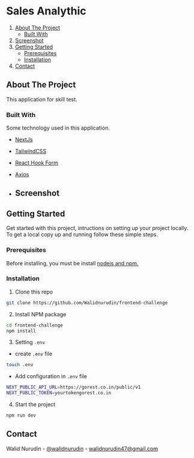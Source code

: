 # Sales Analythic

<!-- NAVIGATION -->
<ol>
    <li>
      <a href="#about-the-project">About The Project</a>
      <ul>
        <li><a href="#built-with">Built With</a></li>
      </ul>
    </li>
    <li><a href="#screenshot">Screenshot</a></li>
    <li>
      <a href="#getting-started">Getting Started</a>
      <ul>
        <li><a href="#prerequisites">Prerequisites</a></li>
        <li><a href="#installation">Installation</a></li>
      </ul>
    </li>
    <li><a href="#contact">Contact</a></li>
</ol>

<!-- ABOUT THE PROJECT -->

## About The Project

This application for skill test.

### Built With

Some technology used in this application.

- [NextJs](https://nextjs.org/)
- [TailwindCSS](https://tailwindcss.com/)
- [React Hook Form](https://react-hook-form.com/)
- [Axios](https://axios-http.com/docs/intro)

- ## Screenshot


## Getting Started

Get started with this project, intructions on setting up your project locally.
To get a local copy up and running follow these simple steps.

### Prerequisites

Before installing, you must be install [nodejs and npm.](https://nodejs.org)

### Installation

1. Clone this repo

```sh
git clone https://github.com/Walidnurudin/frontend-challenge
```

2. Install NPM package

```sh
cd frontend-challenge
npm install
```

3. Setting `.env`
- create `.env` file

```sh
touch .env
```

- Add configuration in `.env` file

```sh
NEXT_PUBLIC_API_URL=https://gorest.co.in/public/v1
NEXT_PUBLIC_TOKEN=yourtokengorest.co.in
```

4. Start the project

```sh
npm run dev
```

<!-- CONTACT -->

## Contact

Walid Nurudin - [@walidnurudin](https://www.linkedin.com/in/walidnurudin/) - walidnurudin47@gmail.com


